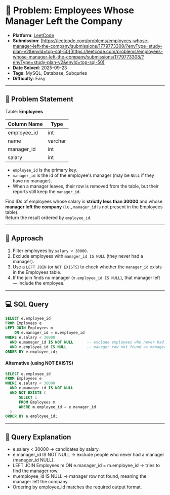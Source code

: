 # 🧲 Problem: Employees Whose Manager Left the Company

- **Platform**: [LeetCode](https://leetcode.com/problems/employees-whose-manager-left-the-company/description/?envType=study-plan-v2&envId=top-sql-50)
- **Submission**: [https://leetcode.com/problems/employees-whose-manager-left-the-company/submissions/1779773308/?envType=study-plan-v2&envId=top-sql-50](https://leetcode.com/problems/employees-whose-manager-left-the-company/submissions/1779773308/?envType=study-plan-v2&envId=top-sql-50)
- **Date Solved**: 2025-09-23
- **Tags**: MySQL, Database, Subquries
- **Difficulty**: Easy

---

## 📌 Problem Statement
Table: **Employees**

| Column Name  | Type    |
|--------------|---------|
| employee_id  | int     |
| name         | varchar |
| manager_id   | int     |
| salary       | int     |

- `employee_id` is the primary key.  
- `manager_id` is the id of the employee's manager (may be `NULL` if they have no manager).  
- When a manager leaves, their row is removed from the table, but their reports still keep the `manager_id`.

Find IDs of employees whose salary is **strictly less than 30000** and whose **manager left the company** (i.e., `manager_id` is not present in the Employees table).  
Return the result ordered by `employee_id`.

---

## 🚀 Approach
1. Filter employees by `salary < 30000`.  
2. Exclude employees with `manager_id IS NULL` (they never had a manager).  
3. Use a `LEFT JOIN` (or `NOT EXISTS`) to check whether the `manager_id` exists in the Employees table.  
4. If the join finds no manager (`m.employee_id IS NULL`), that manager left — include the employee.

---

## 💻 SQL Query

```sql
SELECT e.employee_id
FROM Employees e
LEFT JOIN Employees m
    ON e.manager_id = m.employee_id
WHERE e.salary < 30000
  AND e.manager_id IS NOT NULL      -- exclude employees who never had a manager
  AND m.employee_id IS NULL         -- manager row not found => manager left
ORDER BY e.employee_id;
```
#### Alternative (using NOT EXISTS)
```sql
SELECT e.employee_id
FROM Employees e
WHERE e.salary < 30000
  AND e.manager_id IS NOT NULL
  AND NOT EXISTS (
      SELECT 1
      FROM Employees m
      WHERE m.employee_id = e.manager_id
  )
ORDER BY e.employee_id;
```
---

## 🔎 Query Explanation

- e.salary < 30000 → candidates by salary.
- e.manager_id IS NOT NULL → exclude people who never had a manager (manager_id NULL).
- LEFT JOIN Employees m ON e.manager_id = m.employee_id → tries to find the manager row.
- m.employee_id IS NULL → manager row not found, meaning the manager left the company.
- Ordering by employee_id matches the required output format.
